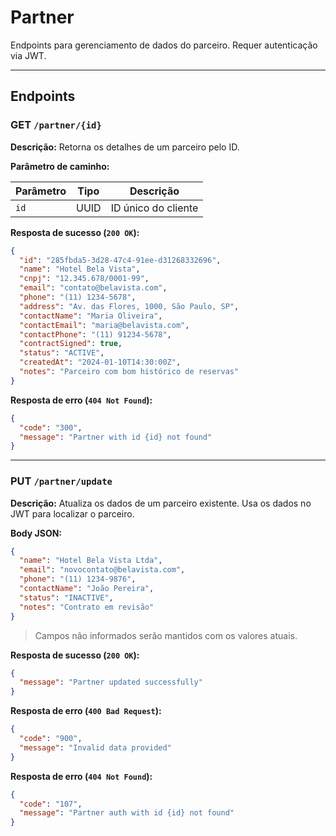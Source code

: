 # Partner 
Endpoints para gerenciamento de dados do parceiro. Requer autenticação via JWT.

---

## Endpoints

### GET `/partner/{id}`

**Descrição:** Retorna os detalhes de um parceiro pelo ID.

**Parâmetro de caminho:**

| Parâmetro | Tipo | Descrição           |
|-----------|------|---------------------|
| `id`      | UUID | ID único do cliente |

**Resposta de sucesso (`200 OK`):**

```json
{
  "id": "285fbda5-3d28-47c4-91ee-d31268332696",
  "name": "Hotel Bela Vista",
  "cnpj": "12.345.678/0001-99",
  "email": "contato@belavista.com",
  "phone": "(11) 1234-5678",
  "address": "Av. das Flores, 1000, São Paulo, SP",
  "contactName": "Maria Oliveira",
  "contactEmail": "maria@belavista.com",
  "contactPhone": "(11) 91234-5678",
  "contractSigned": true,
  "status": "ACTIVE",
  "createdAt": "2024-01-10T14:30:00Z",
  "notes": "Parceiro com bom histórico de reservas"
}
```

**Resposta de erro (`404 Not Found`):**

```json
{
  "code": "300",
  "message": "Partner with id {id} not found"
}
```

---

### PUT `/partner/update`

**Descrição:** Atualiza os dados de um parceiro existente. Usa os dados no JWT para localizar o parceiro.

**Body JSON:**

```json
{
  "name": "Hotel Bela Vista Ltda",
  "email": "novocontato@belavista.com",
  "phone": "(11) 1234-9876",
  "contactName": "João Pereira",
  "status": "INACTIVE",
  "notes": "Contrato em revisão"
}
```

> Campos não informados serão mantidos com os valores atuais.

**Resposta de sucesso (`200 OK`):**

```json
{
  "message": "Partner updated successfully"
}
```

**Resposta de erro (`400 Bad Request`):**

```json
{
  "code": "900",
  "message": "Invalid data provided"
}
```

**Resposta de erro (`404 Not Found`):**

```json
{
  "code": "107",
  "message": "Partner auth with id {id} not found"
}
```
